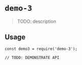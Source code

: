 # `demo-3`

> TODO: description

## Usage

```
const demo3 = require('demo-3');

// TODO: DEMONSTRATE API
```
